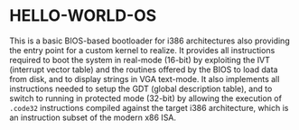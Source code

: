 # HELLO-WORLD-OS #

This is a basic BIOS-based bootloader for i386 architectures also providing the entry point for a custom kernel to realize. It provides all instructions required to boot the system in real-mode (16-bit) by exploiting the IVT (interrupt vector table) and the routines offered by the BIOS to load data from disk, and to display strings in VGA text-mode. It also implements all instructions needed to setup the GDT (global description table), and to switch to running in protected mode (32-bit) by allowing the execution of `.code32` instructions compiled against the target i386 architecture, which is an instruction subset of the modern x86 ISA.